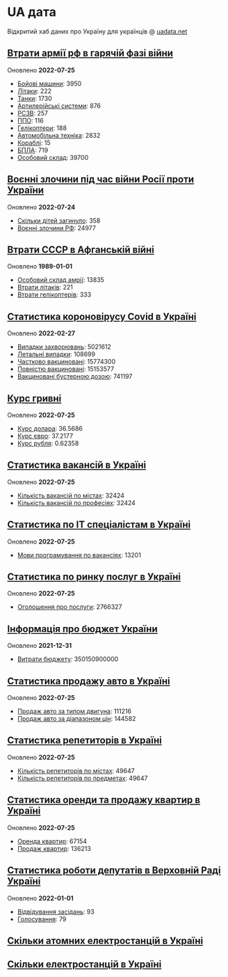 # UA дата
Відкритий хаб даних про Україну для українців @ [uadata.net](https://uadata.net/)

## [Втрати армії рф в гарячій фазі війни](https://uadata.net/vtraty-rf.data)
Оновлено **2022-07-25**

- [Бойові машини](https://uadata.net/vtraty-rf:bbm.data): 3950
- [Літаки](https://uadata.net/vtraty-rf:planes.data): 222
- [Танки](https://uadata.net/vtraty-rf:tanks.data): 1730
- [Артилерійські системи](https://uadata.net/vtraty-rf:artilery.data): 876
- [РСЗВ](https://uadata.net/vtraty-rf:rszv.data): 257
- [ППО](https://uadata.net/vtraty-rf:ppo.data): 116
- [Гелікоптери](https://uadata.net/vtraty-rf:helicopters.data): 188
- [Автомобільна техніка](https://uadata.net/vtraty-rf:auto.data): 2832
- [Кораблі](https://uadata.net/vtraty-rf:ships.data): 15
- [БПЛА](https://uadata.net/vtraty-rf:bpla.data): 719
- [Особовий склад](https://uadata.net/vtraty-rf.data): 39700

## [Воєнні злочини під час війни Росії проти України](https://uadata.net/zlochiny-rf.data)
Оновлено **2022-07-24**

- [Скільки дітей загинуло](https://uadata.net/zlochiny-rf.data): 358
- [Воєнні злочини РФ](https://uadata.net/zlochiny-rf:registered-crimes.data): 24977

## [Втрати СССР в Афганській війні](https://uadata.net/vtraty-su-in-afgan.data)
Оновлено **1989-01-01**

- [Особовий склад амрії](https://uadata.net/vtraty-su-in-afgan.data): 13835
- [Втрати літаків](https://uadata.net/vtraty-su-in-afgan:soviet-aircraft-losses-in-afgan-war.data): 221
- [Втрати гелікоптерів](https://uadata.net/vtraty-su-in-afgan:soviet-helicopters-losses-in-afgan-war.data): 333

## [Статистика короновірусу Covid в Україні](https://uadata.net/corona.data)
Оновлено **2022-02-27**

- [Випадки захворювань](https://uadata.net/corona.data): 5021612
- [Летальні випадки](https://uadata.net/corona:totla-deaths.data): 108699
- [Частково вакциновані](https://uadata.net/corona:persons-vaccinated.data): 15774300
- [Повністю вакциновані](https://uadata.net/corona:persons-fully-vaccinated.data): 15153577
- [Вакциновані бустерною дозою](https://uadata.net/corona:persons-with-booster.data): 741197

## [Курс гривні](https://uadata.net/kurs-hryvni.data)
Оновлено **2022-07-25**

- [Курс долара](https://uadata.net/kurs-hryvni.data): 36.5686
- [Курс євро](https://uadata.net/kurs-hryvni:euro-to-hryvna.data): 37.2177
- [Курс рубля](https://uadata.net/kurs-hryvni:fubl-to-hryvna.data): 0.62358

## [Статистика вакансій в Україні](https://uadata.net/rynok-praci.data)
Оновлено **2022-07-25**

- [Кількість вакансій по містах](https://uadata.net/rynok-praci.data): 32424
- [Кількість вакансій по професіях](https://uadata.net/rynok-praci:positions.data): 32424

## [Статистика по ІТ спеціалістам в Україні](https://uadata.net/rozrobka-softu.data)
Оновлено **2022-07-25**

- [Мови програмування по вакансіях](https://uadata.net/rozrobka-softu.data): 13201

## [Статистика по ринку послуг в Україні](https://uadata.net/poslugy.data)
Оновлено **2022-07-25**

- [Оголошення про послуги](https://uadata.net/poslugy.data): 2766327

## [Інформація про бюджет України](https://uadata.net/budget.data)
Оновлено **2021-12-31**

- [Витрати бюджету](https://uadata.net/budget.data): 350150900000

## [Статистика продажу авто в Україні](https://uadata.net/automobiles.data)
Оновлено **2022-07-25**

- [Продаж авто за типом двигуна](https://uadata.net/automobiles.data): 111216
- [Продаж авто за діапазоном цін](https://uadata.net/automobiles:auto-prices.data): 144582

## [Статистика репетиторів в Україні](https://uadata.net/tutors.data)
Оновлено **2022-07-25**

- [Кількість репетиторів по містах](https://uadata.net/tutors.data): 49647
- [Кількість репетиторів по предметах](https://uadata.net/tutors:tutor-subjects.data): 49647

## [Статистика оренди та продажу квартир в Україні](https://uadata.net/flats.data)
Оновлено **2022-07-25**

- [Оренда квартир](https://uadata.net/flats.data): 67154
- [Продаж квартир](https://uadata.net/flats:sell-flat.data): 136213

## [Статистика роботи депутатів в Верховній Раді Україні](https://uadata.net/rada-deputats.data)
Оновлено **2022-01-01**

- [Відвідування засідань](https://uadata.net/rada-deputats.data): 93
- [Голосування](https://uadata.net/rada-deputats:deputy-votes.data): 79

## [Скільки атомних електростанцій в Україні](https://uadata.net/skilki-yadenih-stanciy.data)

## [Скільки електростанцій в Україні](https://uadata.net/skilki-electro-stanciy.data)
